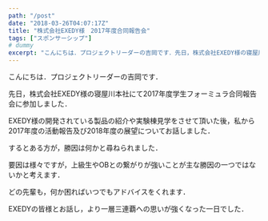 ```yaml
---
path: "/post"
date: "2018-03-26T04:07:17Z"
title: "株式会社EXEDY様　2017年度合同報告会"
tags: ["スポンサーシップ"]
# dummy
excerpt: "こんにちは．プロジェクトリーダーの吉岡です．先日，株式会社EXEDY様の寝屋川本社にて2017年度学生フォーミュラ合同報告会に参加しました．EXEDY様の開発されている製品の紹介や実験棟見学をさせて..."
---
```


[](26-1.jpg)

こんにちは．プロジェクトリーダーの吉岡です．

先日，株式会社EXEDY様の寝屋川本社にて2017年度学生フォーミュラ合同報告会に参加しました．

EXEDY様の開発されている製品の紹介や実験棟見学をさせて頂いた後，私から2017年度の活動報告及び2018年度の展望についてお話しました．

するとある方が，勝因は何かと尋ねられました．

要因は様々ですが，上級生やOBとの繋がりが強いことが主な勝因の一つではないかと考えます．

どの先輩も，何か困ればいつでもアドバイスをくれます．

EXEDYの皆様とお話し，より一層三連覇への思いが強くなった一日でした．